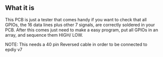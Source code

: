## What it is

This PCB is just a tester that comes handy if you want to check that all GPIOs, the 16 data lines plus other 7 signals, are correctly soldered in your PCB.
After this comes just need to make a easy program, put all GPIOs in an array, and sequence them HIGH/ LOW.

NOTE: This needs a 40 pin Reversed cable in order to be connected to epdiy v7
